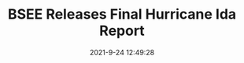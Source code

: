 ---
"title": "BSEE Releases Final Hurricane Ida Report"
"date": "2021-9-24 12:49:28"
"feed_name": "RIGZONE"
"feed_website": "http://www.rigzone.com/"
"feed_rss": "http://www.rigzone.com/news/rss/rigzone_latest.aspx"
"link": "https://www.rigzone.com/news/bsee_releases_final_hurricane_ida_report-24-sep-2021-166526-article/?rss=true"
"file": "_posts/2021-1-1-5fb3a8d07a274019a33d93febdfdccb603ebc959.md"
"accident": "0"
"drilling": "0"
"dead": "0"
"injured": "0"
"where": "unknown site"
---